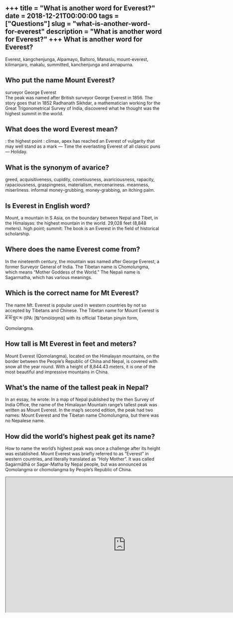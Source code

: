 +++
title = "What is another word for Everest?"
date = 2018-12-21T00:00:00
tags = ["Questions"]
slug = "what-is-another-word-for-everest"
description = "What is another word for Everest?"
+++
What is another word for Everest?
---------------------------------

Everest, kangchenjunga, Alpamayo, Baltoro, Manaslu, mount-everest, kilimanjaro, makalu, summitted, kanchenjunga and annapurna.

Who put the name Mount Everest?
-------------------------------

surveyor George Everest  
The peak was named after British surveyor George Everest in 1856. The story goes that in 1852 Radhanath Sikhdar, a mathematician working for the Great Trigonometrical Survey of India, discovered what he thought was the highest summit in the world.

What does the word Everest mean?
--------------------------------

: the highest point : climax, apex has reached an Everest of vulgarity that may well stand as a mark — Time the everlasting Everest of all classic puns — Holiday.

What is the synonym of avarice?
-------------------------------

greed, acquisitiveness, cupidity, covetousness, avariciousness, rapacity, rapaciousness, graspingness, materialism, mercenariness. meanness, miserliness. informal money-grubbing, money-grabbing, an itching palm.

Is Everest in English word?
---------------------------

Mount, a mountain in S Asia, on the boundary between Nepal and Tibet, in the Himalayas: the highest mountain in the world. 29,028 feet (8,848 meters). high point; summit: The book is an Everest in the field of historical scholarship.

Where does the name Everest come from?
--------------------------------------

In the nineteenth century, the mountain was named after George Everest, a former Surveyor General of India. The Tibetan name is Chomolungma, which means “Mother Goddess of the World.” The Nepali name is Sagarmatha, which has various meanings.

Which is the correct name for Mt Everest?
-----------------------------------------

The name Mt. Everest is popular used in western countries by not so accepted by Tibetans and Chinese. The Tibetan name for Mount Everest is ཇོ་མོ་གླང་མ (IPA: \[t͡ɕʰòmòlɑ́ŋmɑ̀\] with its official Tibetan pinyin form, Qomolangma.

How tall is Mt Everest in feet and meters?
------------------------------------------

Mount Everest (Qomolangma), located on the Himalayan mountains, on the border between the People’s Republic of China and Nepal, is covered with snow all the year round. With a height of 8,844.43 meters, it is one of the most beautiful and impressive mountains in China.

What’s the name of the tallest peak in Nepal?
---------------------------------------------

In an essay, he wrote: In a map of Nepal published by the then Survey of India Office, the name of the Himalayan Mountain range’s tallest peak was written as Mount Everest. In the map’s second edition, the peak had two names: Mount Everest and the Tibetan name Chomolungma, but there was no Nepalese name.

How did the world’s highest peak get its name?
----------------------------------------------

How to name the world’s highest peak was once a challenge after its height was established. Mount Everest was briefly referred to as “Everest” in western countries, and literally translated as “Holy Mother”. It was called Sagarmāthā or Sagar-Matha by Nepal people, but was announced as Qomolangma or chomolangma by People’s Republic of China.

<iframe allow="accelerometer; autoplay; clipboard-write; encrypted-media; gyroscope; picture-in-picture" allowfullscreen="" class="__youtube_prefs__  epyt-is-override  no-lazyload" data-no-lazy="1" data-origheight="433" data-origwidth="770" data-skipgform_ajax_framebjll="" height="433" id="_ytid_16690" loading="lazy" src="https://www.youtube.com/embed/uy9GFAOGGXU?enablejsapi=1&autoplay=0&cc_load_policy=0&cc_lang_pref=&iv_load_policy=1&loop=0&modestbranding=0&rel=1&fs=1&playsinline=0&autohide=2&theme=dark&color=red&controls=1&" title="YouTube player" width="770"></iframe>